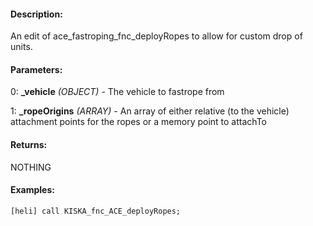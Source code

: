 #### Description:
An edit of ace_fastroping_fnc_deployRopes to allow for custom drop of units.

#### Parameters:
0: **_vehicle** *(OBJECT)* - The vehicle to fastrope from

1: **_ropeOrigins** *(ARRAY)* - An array of either relative (to the vehicle) attachment
    points for the ropes or a memory point to attachTo

#### Returns:
NOTHING

#### Examples:
```sqf
[heli] call KISKA_fnc_ACE_deployRopes;
```

